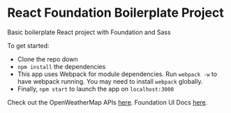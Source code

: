 # React Foundation Boilerplate Project

Basic boilerplate React project with Foundation and Sass

To get started:
* Clone the repo down
* `npm install` the dependencies
* This app uses Webpack for module dependencies. Run `webpack -w` to have webpack running. You may need to install `webpack` globally.
* Finally, `npm start` to launch the app on `localhost:3000`

Check out the OpenWeatherMap APIs [here](http://openweathermap.org/api).
Foundation UI Docs [here](http://foundation.zurb.com/sites/docs/).
